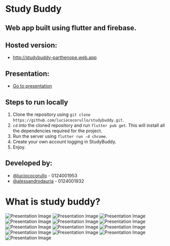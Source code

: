# <b>Study Buddy</b>

## Web app built using flutter and firebase.
## Hosted version:
- http://studybuddy-parthenope.web.app
## Presentation:
- <a href="https://bit.ly/3xfIuM3">Go to presentation</a>

## Steps to run locally
1. Clone the repository using `git clone https://github.com/luciococorullo/studybuddy.git`.
2.  `cd` into the cloned repository and run `flutter pub get`. This will install all the dependencies required for the project.
3. Run the server using `flutter run -d chrome`.
4. Create your own account logging in StudyBuddy.
5. Enjoy.
## Developed by:
- <a href="https://github.com/luciococorullo">@luciococorullo</a> - 0124001953
- <a href="https://github.com/alessandrodauria">@alessandrodauria</a> - 0124001932

# What is study buddy?
![Presentation Image](./readme/1.jpg)
![Presentation Image](./readme/2.jpg)
![Presentation Image](./readme/3.jpg)
![Presentation Image](./readme/4.jpg)
![Presentation Image](./readme/5.jpg)
![Presentation Image](./readme/6.jpg)
![Presentation Image](./readme/7.jpg)
![Presentation Image](./readme/8.jpg)
![Presentation Image](./readme/9.jpg)
![Presentation Image](./readme/10.jpg)
![Presentation Image](./readme/11.jpg)
![Presentation Image](./readme/12.jpg)
![Presentation Image](./readme/13.jpg)
